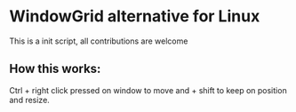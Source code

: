 # WindowGrid alternative for Linux
This is a init script, all contributions are welcome

## How this works:
Ctrl + right click pressed on window to move and + shift to keep on position and resize.